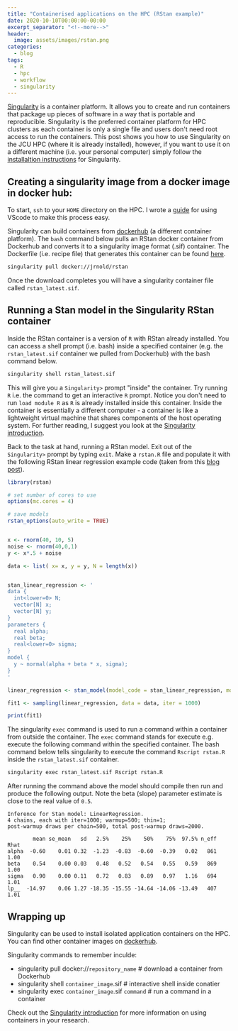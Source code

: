 ```yaml
---
title: "Containerised applications on the HPC (RStan example)"
date: 2020-10-10T00:00:00-00:00
excerpt_separator: "<!--more-->"
header:
  image: assets/images/rstan.png
categories:
  - blog
tags:
  - R
  - hpc
  - workflow
  - singularity
---
```


[Singularity](https://sylabs.io/docs/) is a container platform. It allows you to create and run containers that package up pieces of software in a way that is portable and reproducible. Singularity is the preferred container platform for HPC clusters as each container is only a single file and users don't need root access to run the containers.<!--more--> This post shows you how to use Singularity on the JCU HPC (where it is already installed), however, if you want to use it on a different machine (i.e. your personal computer) simply follow the [installaltion instructions](https://sylabs.io/guides/3.6/user-guide/quick_start.html#quick-installation-steps) for Singularity.

## Creating a singularity image from a docker image in docker hub:

To start, `ssh` to your `HOME` directory on the HPC. I wrote a [guide](https://blog.wytamma.com/blog/hcp-vscode/) for using VScode to make this process easy.

Singularity can build containers from [dockerhub](https://hub.docker.com/) (a different container platform). The `bash` command below pulls an RStan docker container from Dockerhub and converts it to a singularity image format (.sif) container. The Dockerfile (i.e. recipe file) that generates this container can be found [here](https://hub.docker.com/r/jrnold/rstan/dockerfile).

```bash
singularity pull docker://jrnold/rstan
```

Once the download completes you will have a singularity container file called  `rstan_latest.sif`.

## Running a Stan model in the Singularity RStan container

Inside the RStan container is a version of `R` with RStan already installed. You can access a shell prompt (i.e. bash) inside a specified container (e.g. the `rstan_latest.sif` container we pulled from Dockerhub) with the bash command below.

```bash
singularity shell rstan_latest.sif
```

This will give you a `Singularity>` prompt "inside" the container. Try running `R` i.e. the command to get an interactive `R` prompt. Notice you don't need to run `load module R` as `R` is already installed inside this container. Inside the container is essentially a different computer - a container is like a lightweight virtual machine that shares components of the host operating system. For further reading, I suggest you look at the [Singularity introduction](https://sylabs.io/guides/3.6/user-guide/introduction.html).

Back to the task at hand, running a RStan model. Exit out of the `Singularity>` prompt by typing `exit`. Make a `rstan.R` file and populate it with the following RStan linear regression example code (taken from this [blog post](https://michaeldewittjr.com/resources/stan_linear_regression.html)). 

```R
library(rstan)

# set number of cores to use
options(mc.cores = 4)

# save models
rstan_options(auto_write = TRUE)


x <- rnorm(40, 10, 5)
noise <- rnorm(40,0,1)
y <- x*.5 + noise

data <- list( x= x, y = y, N = length(x))


stan_linear_regression <- '
data {
  int<lower=0> N;
  vector[N] x;
  vector[N] y;
}
parameters {
  real alpha;
  real beta;
  real<lower=0> sigma;
}
model {
  y ~ normal(alpha + beta * x, sigma);
}
'

linear_regression <- stan_model(model_code = stan_linear_regression, model_name = "LinearRegression")

fit1 <- sampling(linear_regression, data = data, iter = 1000)

print(fit1)
```

The singularity `exec` command is used to run a command within a container from outside the container. The `exec` command stands for execute e.g. execute the following command within the specified container. The bash command below tells singularity to execute the command `Rscript rstan.R` inside the `rstan_latest.sif` container.

```bash
singularity exec rstan_latest.sif Rscript rstan.R
```

After running the command above the model should compile then run and produce the following output. Note the beta (slope) parameter estimate is close to the real value of `0.5`.

```
Inference for Stan model: LinearRegression.
4 chains, each with iter=1000; warmup=500; thin=1; 
post-warmup draws per chain=500, total post-warmup draws=2000.

        mean se_mean   sd   2.5%    25%    50%    75%  97.5% n_eff Rhat
alpha  -0.60    0.01 0.32  -1.23  -0.83  -0.60  -0.39   0.02   861 1.00
beta    0.54    0.00 0.03   0.48   0.52   0.54   0.55   0.59   869 1.00
sigma   0.90    0.00 0.11   0.72   0.83   0.89   0.97   1.16   694 1.01
lp__  -14.97    0.06 1.27 -18.35 -15.55 -14.64 -14.06 -13.49   407 1.01
```

## Wrapping up

Singularity can be used to install isolated application containers on the HPC. You can find other container images on [dockerhub](https://hub.docker.com/). 

Singularity commands to remember inculde:

- singularity pull docker://`repository_name`  # download a container from Dockerhub
- singularity shell `container_image`.sif  # interactive shell inside conatier
- singularity exec `container_image`.sif `command`  # run a command in a container 

Check out the [Singularity introduction](https://sylabs.io/guides/3.6/user-guide/introduction.html) for more information on using containers in your research. 